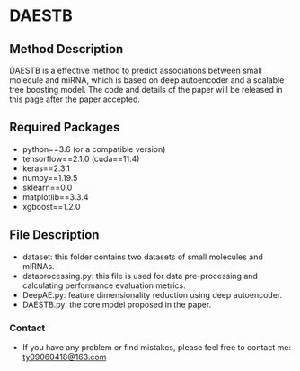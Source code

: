 # DAESTB

## Method Description 
DAESTB is a effective method to predict associations between small molecule and miRNA, which is based on deep autoencoder and a scalable tree boosting model. The code and details of the paper will be released in this page after the paper accepted.


## Required Packages

* python==3.6 (or a compatible version)
* tensorflow==2.1.0 (cuda==11.4)
* keras==2.3.1
* numpy==1.19.5
* sklearn==0.0
* matplotlib==3.3.4
* xgboost==1.2.0

## File Description
* dataset: this folder contains two datasets of small molecules and miRNAs.
* dataprocessing.py: this file is used for data pre-processing and calculating performance evaluation metrics.
* DeepAE.py: feature dimensionality reduction using deep autoencoder.
* DAESTB.py: the core model proposed in the paper.

### Contact
* If you have any problem or find mistakes, please feel free to contact me: ty09060418@163.com




